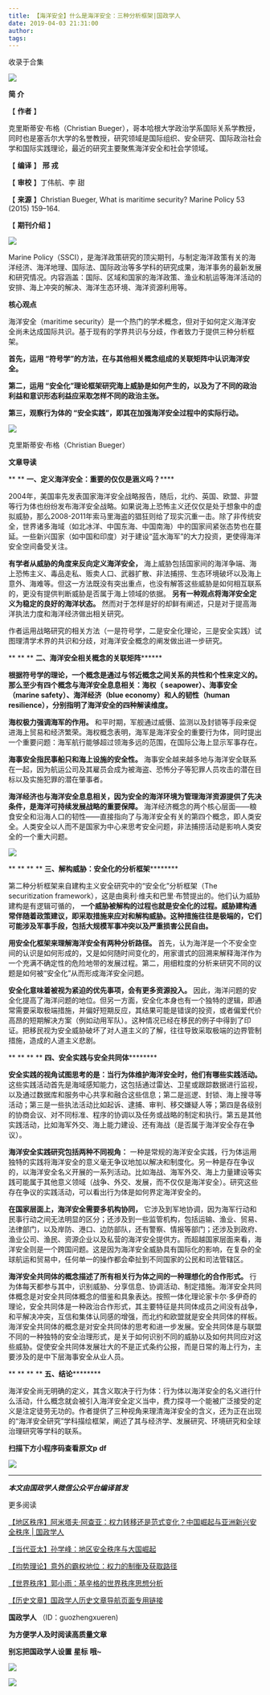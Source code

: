 ```yaml
---
title: 【海洋安全】什么是海洋安全：三种分析框架|国政学人
date: 2019-04-03 21:31:00
author: 
tags: 
---
```



收录于合集

![](/images/3244/2.gif)

  

**简 介**

【 **作者** 】

克里斯蒂安·布格（Christian
Bueger），哥本哈根大学政治学系国际关系学教授，同时也是塞舌尔大学的名誉教授，研究领域是国际组织、安全研究、国际政治社会学和国际实践理论，最近的研究主要聚焦海洋安全和社会学领域。

【 **编译** 】 **邢 戎**

【 **审校** 】丁伟航、李 甜

【 **来源** 】Christian Bueger, What is maritime security? Marine Policy 53 (2015)
159–164.

【 **期刊介绍** 】

![](/images/3244/3.png)

Marine
Policy（SSCI），是海洋政策研究的顶尖期刊，与制定海洋政策有关的海洋经济、海洋地理、国际法、国际政治等多学科的研究成果，海洋事务的最新发展和研究情况。内容涵盖：国际、区域和国家的海洋政策、渔业和航运等海洋活动的安排、海上冲突的解决、海洋生态环境、海洋资源利用等。

 **核心观点**

海洋安全（maritime
security）是一个热门的学术概念，但对于如何定义海洋安全尚未达成国际共识。基于现有的学界共识与分歧，作者致力于提供三种分析框架。

 **首先，运用 “符号学”的方法，在与其他相关概念组成的关联矩阵中认识海洋安全。**

 **第二，运用 “安全化”理论框架研究海上威胁是如何产生的，以及为了不同的政治利益和意识形态利益应采取怎样不同的政治主张。**

 **第三，观察行为体的 “安全实践”，即其在加强海洋安全过程中的实际行动。**

![](/images/3244/4.jpeg)

克里斯蒂安·布格（Christian Bueger）

 **文章导读**

  

 ** ** **一、定义海洋安全：重要的仅仅是涵义吗？******

  

2004年，美国率先发表国家海洋安全战略报告，随后，北约、英国、欧盟、非盟等行为体也纷纷发布海洋安全战略。如果说海上恐怖主义还仅仅是处于想象中的虚拟威胁，那么2008-2011年索马里海盗的猖狂则给了现实沉重一击。除了非传统安全，世界诸多海域（如北冰洋、中国东海、中国南海）中的国家间紧张态势也在蔓延。一些新兴国家（如中国和印度）对于建设“蓝水海军”的大力投资，更使得海洋安全空间备受关注。

 **有学者从威胁的角度来反向定义海洋安全，**
海上威胁包括国家间的海洋争端、海上恐怖主义、毒品走私、贩卖人口、武器扩散、非法捕捞、生态环境破坏以及海上意外、海难等。但这一方法既没有突出重点，也没有解答这些威胁是如何相互联系的，更没有提供判断威胁是否属于海上领域的依据。
**另有一种观点将海洋安全定义为稳定的良好的海洋状态。** 然而对于怎样是好的却鲜有阐述，只是对于提高海洋执法力度和海洋经济做出相关研究。

作者运用战略研究的相关方法（一是符号学，二是安全化理论，三是安全实践）试图理清学术界的共识和分歧，对海洋安全概念的阐发做出进一步研究。

  

 ** ** ** **二、海洋安全相关概念的关联矩阵********  

  

 **根据符号学的理论，一个概念是通过与邻近概念之间关系的共性和个性来定义的。那么至少有四个概念与海洋安全息息相关：海权（
seapower）、海事安全（marine safety）、海洋经济（blue economy）和人的韧性（human
resilience），分别指明了海洋安全的四种解读维度。**

 **海权极力强调海军的作用。**
和平时期，军舰通过威慑、监测以及封锁等手段来促进海上贸易和经济繁荣。海权概念表明，海军是海洋安全的重要行为体，同时提出一个重要问题：海军航行能够超过领海多远的范围，在国际公海上显示军事存在。

 **海事安全指民事船只和海上设施的安全性。**
海事安全越来越多地与海洋安全联系在一起，因为航运公司及其雇员会成为被海盗、恐怖分子等犯罪人员攻击的潜在目标以及实施犯罪的潜在肇事者。

 **海洋经济也与海洋安全息息相关，因为安全的海洋环境为管理海洋资源提供了先决条件，是海洋可持续发展战略的重要保障。**
海洋经济概念的两个核心层面——粮食安全和沿海人口的韧性——直接指向了与海洋安全有关的第四个概念，即人类安全。人类安全以人而不是国家为中心来思考安全问题，非法捕捞活动是影响人类安全的一个重大问题。

  

![](/images/3244/5.png)

  

 ** ** ** ** **三、解构威胁：安全化的分析框架**********  

  

第二种分析框架来自建构主义安全研究中的“安全化”分析框架（The securitization
framework），这是由奥利·维夫和巴里·布赞提出的。他们认为威胁建构是有逻辑可循的，
**一个威胁被解构的过程也就是安全化的过程。威胁建构通常伴随着政策建议，即采取措施来应对和解构威胁。这种措施往往是极端的，它们可能涉及军事手段，包括大规模军事冲突以及严重损害公民自由。**

 **用安全化框架来理解海洋安全有两种分析路径。**
首先，认为海洋是一个不安全空间的认识是如何形成的，又是如何随时间变化的，用家谱式的回溯来解释海洋作为一个充满不确定性的危险地带的发展过程。第二，用细粒度的分析来研究不同的议题是如何被“安全化”从而形成海洋安全问题。

 **安全化意味着被视为紧迫的优先事项，会有更多资源投入。**
因此，海洋问题的安全化提高了海洋问题的地位。但另一方面，安全化本身也有一个独特的逻辑，即通常需要采取极端措施，并偏好短期反应，其结果可能是错误的投资，或者偏爱代价高昂的短期解决方案（例如动用军队）。这种情况已经在移民的例子中得到了印证。把移民视为安全威胁破坏了对人道主义的了解，往往导致采取极端的边界管制措施，造成的人道主义悲剧。

  

 ** ** ** ** **四、安全实践与安全共同体**********  

  

 **安全实践的视角试图思考的是：当行为体维护海洋安全时，他们有哪些实践活动。**
这些实践活动首先是海域感知能力，这包括通过雷达、卫星或跟踪数据进行监视，以及通过数据库和服务中心共享和融合这些信息；第二是巡逻、封锁、海上搜寻等活动；第三是一些执法活动比如起诉、逮捕、审判、移交嫌疑人等；第四是各级别的协商会议、对不同标准、程序的协调以及任务或战略的制定和执行。第五是其他实践活动，比如海军外交、海上能力建设、还有海战（是否属于海洋安全存在争议）。

 **海洋安全实践研究包括两种不同视角：**
一种是常规的海洋安全实践，行为体运用独特的实践将海洋安全的意义毫无争议地加以解决和制度化。另一种是存在争议的，以海洋安全名义开展的一系列活动。比如海战、海军外交、海上力量建设等实践可能属于其他意义领域（战争、外交、发展，而不仅仅是海洋安全）。研究这些存在争议的实践活动，可以看出行为体是如何界定海洋安全的。

 **在国家层面上，海洋安全需要多机构协同，**
它涉及到军地协调，因为海军行动和民事行动之间无法明显的区分；还涉及到一些监管机构，包括运输、渔业、贸易、法律部门，以及岸防、港口、边防部队，还有警察、情报等部门；还涉及到政府、渔业公司、渔民、资源企业以及私营的海洋安全提供方。而超越国家层面来看，海洋安全则是一个跨国问题。这是因为海洋安全威胁具有国际化的影响，在复杂的全球航运和贸易中，任何单一的操作都会牵扯到不同国家的公民和司法管辖区。

 **海洋安全共同体的概念描述了所有相关行为体之间的一种理想化的合作形式。**
行为体每天都参与其中，识别威胁、分享信息、协调活动、制定措施。海洋安全共同体概念是对安全共同体概念的借鉴和具象表达。按照一体化理论家卡尔·多伊奇的理论，安全共同体是一种政治合作形式，其主要特征是共同体成员之间没有战争，和平解决冲突，互信和集体认同感的增强，而北约和欧盟就是安全共同体的样板。海洋安全共同体的概念是对安全共同体的思考和进一步发展。安全共同体是与联盟不同的一种独特的安全治理形式，是关于如何识别不同的威胁以及如何共同应对这些威胁。促使安全共同体发展壮大的不是正式条约公报，而是日常的海上行为，主要涉及的是中下层海事安全从业人员。

  

 ** ** ** ** **五、结论**********  

海洋安全尚无明确的定义，其含义取决于行为体：行为体以海洋安全的名义进行什么活动，什么概念就会被引入海洋安全定义当中，费力探寻一个能被广泛接受的定义是注定徒劳无功的。作者提供了三种视角来理清海洋安全的含义，还为正在出现的“海洋安全研究”学科描绘框架，阐述了其与经济学、发展研究、环境研究和全球治理研究等学科的联系。

  

 **扫描下方小程序码查看原文p** **df**  

![](/images/3244/6.png)

* * *

***本文由国政学人微信公众平台编译首发***

  

  

更多阅读

[【地区秩序】阿米塔夫·阿查亚：权力转移还是范式变化？中国崛起与亚洲新兴安全秩序 |
国政学人](http://mp.weixin.qq.com/s?__biz=MzI3MTYzMzE5Mw==&mid=2247489107&idx=1&sn=821aa8e8ce3a823d6d61a0d07647f69a&chksm=eb3f8815dc480103e473bdfe533bde37516248bd1cdcdb92e96765265b39cc6278a28b25e211&scene=21#wechat_redirect)[](http://mp.weixin.qq.com/s?__biz=MzI3MTYzMzE5Mw==&mid=2247489107&idx=1&sn=821aa8e8ce3a823d6d61a0d07647f69a&chksm=eb3f8815dc480103e473bdfe533bde37516248bd1cdcdb92e96765265b39cc6278a28b25e211&scene=21#wechat_redirect)

[【当代亚太】孙学峰：地区安全秩序与大国崛起](http://mp.weixin.qq.com/s?__biz=MzI3MTYzMzE5Mw==&mid=2247489107&idx=2&sn=0a7a4b6b604cdd796705c67c4720239d&chksm=eb3f8815dc480103b2561d09867ef008e92c76cd34190f0c2a0ef723348245e95a068284346b&scene=21#wechat_redirect)  

[【均势理论】意外的霸权地位：权力的制衡及获取路径](http://mp.weixin.qq.com/s?__biz=MzI3MTYzMzE5Mw==&mid=2247489090&idx=1&sn=5d82905c7eb986d57ddfa2e45c3e6fc6&chksm=eb3f8804dc4801123205e589f01530009bd3096df3bf2486efa9a1fe94a95521b4733f189bcf&scene=21#wechat_redirect)  

[【世界秩序】郭小雨：基辛格的世界秩序思想分析](http://mp.weixin.qq.com/s?__biz=MzI3MTYzMzE5Mw==&mid=2247489090&idx=2&sn=2d13c1607af74ea1eeed4bbd9e80c849&chksm=eb3f8804dc480112bade99730f515e48f2dfe0844090ae8a56659ec310607927ae57ba0c9879&scene=21#wechat_redirect)  

[【历史文章】国政学人历史文章导航页面专用链接](http://mp.weixin.qq.com/s?__biz=MzI3MTYzMzE5Mw==&mid=2247487647&idx=4&sn=713bf729dca089516e8f304f88955380&chksm=eb3f8ed9dc4807cf89f3e211dd726289dd92edc62a6a8e19953bf2b366bbeffb59d285e95119&scene=21#wechat_redirect)

  

 **国政学人** （ID：guozhengxueren)

  

 **为方便学人及时阅读高质量文章**

 **别忘把国政学人设置** **星标** **哦~**

![](/images/3244/7.gif)

![](/images/3244/8.gif)

